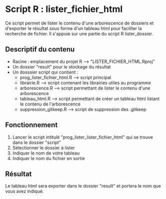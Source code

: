 # Script R : lister_fichier_html

Ce script permet de lister le contenu d'une arborescence de dossiers et d'exporter le résultat sous forme d'un tableau html pour faciliter la recherche de fichier.
Il s'appuie sur une partie du script R lister_dossier.

## Descriptif du contenu

* Racine : emplacement du projet R --> "LISTER_FICHIER_HTML.Rproj"
* Un dossier "result" pour le stockage du résultat
* Un dosssier script qui contient :
  * prog_lister_fichier_html.R --> script principal
  * librairie.R --> script contenant les librairies utiles au programme
  * arborescence.R --> script permettant de lister le contenu d'une arborescence
  * tableau_html.R --> script permettant de créer un tableau html listant le contenu de l'arborescence
  * suppression_gitkeep.R --> script de suppression des .gitkeep

## Fonctionnement

1. Lancer le script intitulé "prog_lister_lister_fichier_html" qui se trouve dans le dossier "script"
2. Sélectionner le dossier à lister
3. Indiquer le nom de votre tableau
4. Indiquer le nom du fichier en sortie

## Résultat

Le tableau html sera exporter dans le dossier "result" et portera le nom que vous avez indiqué.

